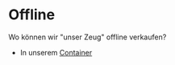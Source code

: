 # Offline

Wo können wir "unser Zeug" offline verkaufen?

* In unserem [Container](../container/intro.md)
